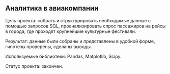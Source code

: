 ## Аналитика в авиакомпании
Цель проекта: собрать и структурировать необходимые данные с помощью запросов SQL, проанализировать спрос пассажиров на рейсы в города, где проходят крупнейшие культурные фестивали.

Результат: данные были собраны и представлены в удобной форме, гипотезы проверены, сделаны выводы.

Используемые библиотеки: Pandas, Matplotlib, Scipy.

Статус проекта: закончен.
